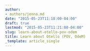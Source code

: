 ```yaml
---
author:
- authors/jenna.md
date: "2015-05-23T11:18:00-04:00"
draft: true
lastmod: "2015-05-23T11:21:00-04:00"
slug: learn-about-otello-pov-odem
title: Learn about Otello (POV, OdeM)
_template: article_single
---
```



